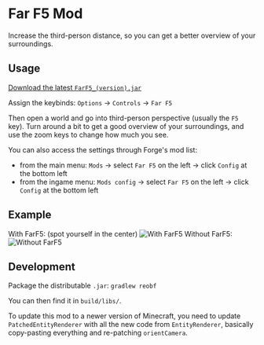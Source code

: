 # Far F5 Mod

Increase the third-person distance, so you can get a better overview of your surroundings.

## Usage

[Download the latest `FarF5_(version).jar`](https://github.com/Gjum/FarF5/releases/latest)

Assign the keybinds: `Options` -> `Controls` -> `Far F5`

Then open a world and go into third-person perspective (usually the `F5` key).
Turn around a bit to get a good overview of your surroundings,
and use the zoom keys to change how much you see.

You can also access the settings through Forge's mod list:
- from the main menu: `Mods` -> select `Far F5` on the left -> click `Config` at the bottom left
- from the ingame menu: `Mods config` -> select `Far F5` on the left -> click `Config` at the bottom left

## Example

With FarF5: (spot yourself in the center) ![With FarF5](https://i.imgur.com/KB5KBXw.jpg)
Without FarF5: ![Without FarF5](https://i.imgur.com/WMHFVI6.jpg)

## Development

Package the distributable `.jar`: `gradlew reobf`

You can then find it in `build/libs/`.

To update this mod to a newer version of Minecraft,
you need to update `PatchedEntityRenderer` with all the new code from `EntityRenderer`,
basically copy-pasting everything and re-patching `orientCamera`.
